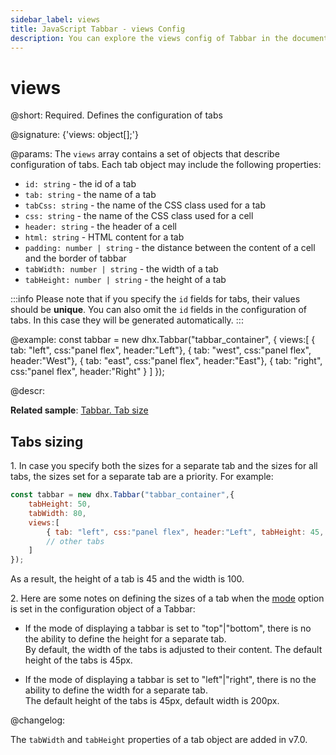 ```yaml
---
sidebar_label: views
title: JavaScript Tabbar - views Config 
description: You can explore the views config of Tabbar in the documentation of the DHTMLX JavaScript UI library. Browse developer guides and API reference, try out code examples and live demos, and download a free 30-day evaluation version of DHTMLX Suite.
---
```


# views

@short: Required. Defines the configuration of tabs

@signature: {'views: object[];'}

@params:
The `views` array contains a set of objects that describe configuration of tabs. Each tab object may include the following properties:

- `id: string` - the id of a tab
- `tab: string` - the name of a tab
- `tabCss: string` - the name of the CSS class used for a tab
- `css: string` - the name of the CSS class used for a cell
- `header: string` - the header of a cell
- `html: string` - HTML content for a tab
- `padding: number | string` - the distance between the content of a cell and the border of tabbar
- `tabWidth: number | string` - the width of a tab
- `tabHeight: number | string` - the height of a tab

:::info
Please note that if you specify the `id` fields for tabs, their values should be **unique**. You can also omit the `id` fields in the configuration of tabs. In this case they will be generated automatically.
:::

@example:
const tabbar = new dhx.Tabbar("tabbar_container", {
    views:[
        { tab: "left", css:"panel flex", header:"Left"},
        { tab: "west", css:"panel flex", header:"West"},
        { tab: "east", css:"panel flex", header:"East"},
        { tab: "right", css:"panel flex", header:"Right" }
    ]
});

@descr:

**Related sample**: [Tabbar. Tab size](https://snippet.dhtmlx.com/yy841z3j)

## Tabs sizing

1\. In case you specify both the sizes for a separate tab and the sizes for all tabs, the sizes set for a separate tab are a priority. For example:

~~~js
const tabbar = new dhx.Tabbar("tabbar_container",{
    tabHeight: 50,
    tabWidth: 80,
    views:[
        { tab: "left", css:"panel flex", header:"Left", tabHeight: 45, tabWidth: 100},
        // other tabs
    ]
});
~~~

As a result, the height of a tab is 45 and the width is 100.

2\. Here are some notes on defining the sizes of a tab when the [mode](tabbar/api/tabbar_mode_config.md) option is set in the configuration object of a Tabbar:

- If the mode of displaying a tabbar is set to "top"|"bottom", there is no the ability to define the height for a separate tab. <br/>By default, the width of the tabs is adjusted to their content. The default height of the tabs is 45px. 

- If the mode of displaying a tabbar is set to "left"|"right", there is no the ability to define the width for a separate tab. <br/> The default height of the tabs is 45px, default width is 200px.

@changelog:

The `tabWidth` and `tabHeight` properties of a tab object are added in v7.0.

[comment]: # (@related: tabbar/init.md#define-tabbar-structure tabbar/configuring_tabbar.md#structure-of-tabs)
